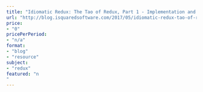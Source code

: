 ```yaml
---
title: "Idiomatic Redux: The Tao of Redux, Part 1 - Implementation and Intent"
url: "http://blog.isquaredsoftware.com/2017/05/idiomatic-redux-tao-of-redux-part-1/"
price: 
- "0"
pricePerPeriod: 
- "n/a"
format: 
- "blog"
- "resource"
subject: 
- "redux"
featured: "n"
---
```

